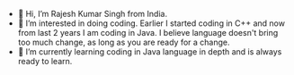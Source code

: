 - 👋 Hi, I’m Rajesh Kumar Singh from India.
- 👀 I’m interested in doing coding. Earlier I started coding in C++ and now from last 2 years I am coding in Java. I believe language doesn't bring too much change, as long as you are ready for a change.
- 🌱 I’m currently learning coding in Java language in depth and is always ready to learn.

<!---
RAJ-ESH29/RAJ-ESH29 is a ✨ special ✨ repository because its `README.md` (this file) appears on your GitHub profile.
You can click the Preview link to take a look at your changes.
--->
